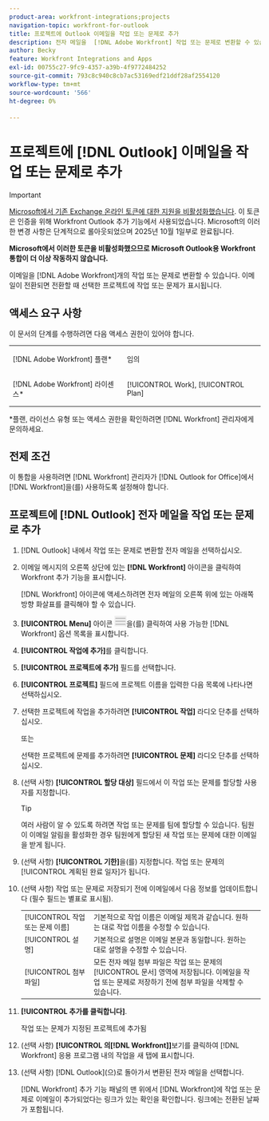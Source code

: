 ```yaml
---
product-area: workfront-integrations;projects
navigation-topic: workfront-for-outlook
title: 프로젝트에 Outlook 이메일을 작업 또는 문제로 추가
description: 전자 메일을  [!DNL Adobe Workfront] 작업 또는 문제로 변환할 수 있습니다. 이메일이 전환되면 전환할 때 선택한 프로젝트에 작업 또는 문제가 표시됩니다.
author: Becky
feature: Workfront Integrations and Apps
exl-id: 00755c27-9fc9-4357-a39b-4f9772484252
source-git-commit: 793c8c940c8cb7ac53169edf21ddf28af2554120
workflow-type: tm+mt
source-wordcount: '566'
ht-degree: 0%

---
```


# 프로젝트에 [!DNL Outlook] 이메일을 작업 또는 문제로 추가


>[!IMPORTANT]
>
>[Microsoft에서 기존 Exchange 온라인 토큰에 대한 지원을 비활성화했습니다](https://learn.microsoft.com/en-us/office/dev/add-ins/outlook/faq-nested-app-auth-outlook-legacy-tokens). 이 토큰은 인증을 위해 Workfront Outlook 추가 기능에서 사용되었습니다. Microsoft의 이러한 변경 사항은 단계적으로 롤아웃되었으며 2025년 10월 1일부로 완료됩니다.
>
>**Microsoft에서 이러한 토큰을 비활성화했으므로 Microsoft Outlook용 Workfront 통합이 더 이상 작동하지 않습니다.**

이메일을 [!DNL Adobe Workfront]개의 작업 또는 문제로 변환할 수 있습니다. 이메일이 전환되면 전환할 때 선택한 프로젝트에 작업 또는 문제가 표시됩니다.

## 액세스 요구 사항

이 문서의 단계를 수행하려면 다음 액세스 권한이 있어야 합니다.

<table style="table-layout:auto"> 
 <col> 
 <col> 
 <tbody> 
  <tr> 
   <td role="rowheader">[!DNL Adobe Workfront] 플랜*</td> 
   <td> <p>임의</p> </td> 
  </tr> 
  <tr> 
   <td role="rowheader">[!DNL Adobe Workfront] 라이센스*</td> 
   <td> <p>[!UICONTROL Work], [!UICONTROL Plan]</p> </td> 
  </tr> 
 </tbody> 
</table>

&#42;플랜, 라이선스 유형 또는 액세스 권한을 확인하려면 [!DNL Workfront] 관리자에게 문의하세요.

## 전제 조건

이 통합을 사용하려면 [!DNL Workfront] 관리자가 [!DNL Outlook for Office]에서 [!DNL Workfront]을(를) 사용하도록 설정해야 합니다.

## 프로젝트에 [!DNL Outlook] 전자 메일을 작업 또는 문제로 추가

1. [!DNL Outlook] 내에서 작업 또는 문제로 변환할 전자 메일을 선택하십시오.
1. 이메일 메시지의 오른쪽 상단에 있는 **[!DNL Workfront]** 아이콘을 클릭하여 Workfront 추가 기능을 표시합니다.

   [!DNL Workfront] 아이콘에 액세스하려면 전자 메일의 오른쪽 위에 있는 아래쪽 방향 화살표를 클릭해야 할 수 있습니다.

1. **[!UICONTROL Menu]** 아이콘 ![o365_addin_menu_icon.png](assets/o365-addin-menu2-icon.png)을(를) 클릭하여 사용 가능한 [!DNL Workfront] 옵션 목록을 표시합니다.



1. **[!UICONTROL 작업에 추가]**&#x200B;를 클릭합니다.

1. **[!UICONTROL 프로젝트에 추가]** 필드를 선택합니다.
1. **[!UICONTROL 프로젝트]** 필드에 프로젝트 이름을 입력한 다음 목록에 나타나면 선택하십시오.
1. 선택한 프로젝트에 작업을 추가하려면 **[!UICONTROL 작업]** 라디오 단추를 선택하십시오.

   또는

   선택한 프로젝트에 문제를 추가하려면 **[!UICONTROL 문제]** 라디오 단추를 선택하십시오.

1. (선택 사항) **[!UICONTROL 할당 대상]** 필드에서 이 작업 또는 문제를 할당할 사용자를 지정합니다.

   >[!TIP]
   >
   >여러 사람이 알 수 있도록 하려면 작업 또는 문제를 팀에 할당할 수 있습니다. 팀원이 이메일 알림을 활성화한 경우 팀원에게 할당된 새 작업 또는 문제에 대한 이메일을 받게 됩니다.


1. (선택 사항) **[!UICONTROL 기한]**&#x200B;을(를) 지정합니다. 작업 또는 문제의 [!UICONTROL 계획된 완료 일자]가 됩니다.
1. (선택 사항) 작업 또는 문제로 저장되기 전에 이메일에서 다음 정보를 업데이트합니다 (필수 필드는 별표로 표시됨).

   <table style="table-layout:auto">
      <tr>
        <td>[!UICONTROL 작업 또는 문제 이름]</td>
        <td>기본적으로 작업 이름은 이메일 제목과 같습니다. 원하는 대로 작업 이름을 수정할 수 있습니다.</td>
        <td></td>
      </tr>
      <tr>
        <td>[!UICONTROL 설명]</td>
        <td>기본적으로 설명은 이메일 본문과 동일합니다. 원하는 대로 설명을 수정할 수 있습니다.</td>
      </tr>
      <tr>
        <td>[!UICONTROL 첨부 파일]</td>
        <td>모든 전자 메일 첨부 파일은 작업 또는 문제의 [!UICONTROL 문서] 영역에 저장됩니다. 이메일을 작업 또는 문제로 저장하기 전에 첨부 파일을 삭제할 수 있습니다.</td>
      </tr>
   </table>

1. **[!UICONTROL 추가를 클릭합니다]**.

   작업 또는 문제가 지정된 프로젝트에 추가됨

1. (선택 사항) **[!UICONTROL 의[!DNL Workfront]]**&#x200B;보기를 클릭하여 [!DNL Workfront] 응용 프로그램 내의 작업을 새 탭에 표시합니다.

1. (선택 사항) [!DNL Outlook]&#x200B;(으)로 돌아가서 변환된 전자 메일을 선택합니다.

   [!DNL Workfront] 추가 기능 패널의 맨 위에서 [!DNL Workfront]에 작업 또는 문제로 이메일이 추가되었다는 링크가 있는 확인을 확인합니다. 링크에는 전환된 날짜가 포함됩니다.



